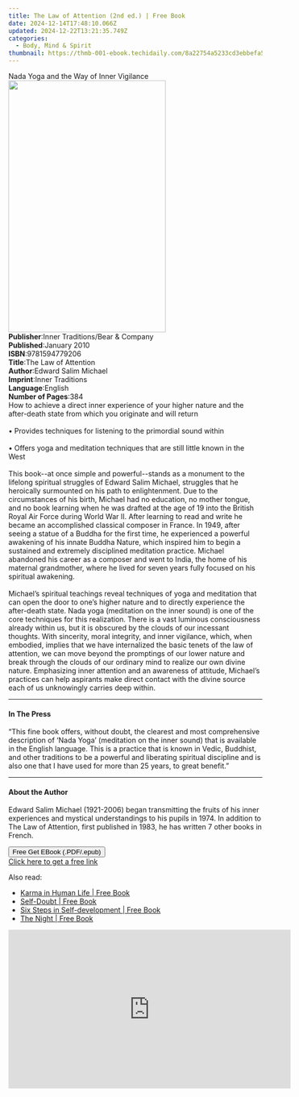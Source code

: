 ```yaml
---
title: The Law of Attention (2nd ed.) | Free Book
date: 2024-12-14T17:48:10.066Z
updated: 2024-12-22T13:21:35.749Z
categories:
  - Body, Mind & Spirit
thumbnail: https://thmb-001-ebook.techidaily.com/8a22754a5233cd3ebbefa5b87ad90151a6cb5066190009234991d2597fed6863.jpg
---
```

<main id="book-container">
  <div class="flex flex-col">
    <div class="book-brief flex-1 py-6 px-4 sm:p-6 md:py-10 md:px-8">
      <!-- brief-->
      <div class="book-brief-main">
        Nada Yoga and the Way of Inner Vigilance
      </div>
    </div>
    <div
      class="book-meta-info flex-1 grid gap-4 col-start-1 col-end-3 row-start-1 sm:mb-6 sm:grid-cols-4 lg:gap-6 lg:col-start-2 lg:row-end-6 lg:row-span-6 lg:mb-0"
    >
      <div
        class="book-meta-info-left place-content-center mt-4 p-4 text-sm leading-6 col-start-2 col-span-2 dark:text-slate-400"
      >
        <img
          class="w-full h-500 object-cover rounded-lg sm:h-255 sm:col-span-2 lg:col-span-full"
          src="https://img-001-ebook.techidaily.com/06172c68c8a701e7e78c6d4fa2394650b31111bcf2b364047c3b994879420f1c.jpg"
          alt=""
          width="312"
          height="500"
        />
      </div>
      <div
        class="book-meta-info-right mt-2 col-start-1 row-start-2 col-span-3 self-center"
      >
        <!-- meta data  -->
        <div class="flex flex-col px-4 md:px-8">
          <div class="flex-1">
            <strong>Publisher</strong>:<span class="px-2"
              >Inner Traditions/Bear &amp; Company</span
            >
          </div>
          <div class="flex-1">
            <strong>Published</strong>:<span class="px-2">January 2010</span>
          </div>
          <div class="flex-1">
            <strong>ISBN</strong>:<span class="px-2">9781594779206</span>
          </div>
          <div class="flex-1">
            <strong>Title</strong>:<span class="px-2"
              >The Law of Attention</span
            >
          </div>
          <div class="flex-1">
            <strong>Author</strong>:<span class="px-2"
              >Edward Salim Michael</span
            >
          </div>
          <div class="flex-1">
            <strong>Imprint</strong>:<span class="px-2">Inner Traditions</span>
          </div>
          <div class="flex-1">
            <strong>Language</strong>:<span class="px-2">English</span>
          </div>
          <div class="flex-1">
            <strong>Number of Pages</strong>:<span class="px-2">384</span>
          </div>
        </div>
      </div>
    </div>
    <div class="book-description flex-1 py-6 px-4 sm:p-6 md:py-10 md:px-8">
      <div class="book-description-main">
        <div accordion-content="" id="description">
          How to achieve a direct inner experience of your higher nature and the
          after-death state from which you originate and will return <br />
          <br />• Provides techniques for listening to the primordial sound
          within <br />
          <br />• Offers yoga and meditation techniques that are still little
          known in the West <br />
          <br />This book--at once simple and powerful--stands as a monument to
          the lifelong spiritual struggles of Edward Salim Michael, struggles
          that he heroically surmounted on his path to enlightenment. Due to the
          circumstances of his birth, Michael had no education, no mother
          tongue, and no book learning when he was drafted at the age of 19 into
          the British Royal Air Force during World War II. After learning to
          read and write he became an accomplished classical composer in France.
          In 1949, after seeing a statue of a Buddha for the first time, he
          experienced a powerful awakening of his innate Buddha Nature, which
          inspired him to begin a sustained and extremely disciplined meditation
          practice. Michael abandoned his career as a composer and went to
          India, the home of his maternal grandmother, where he lived for seven
          years fully focused on his spiritual awakening. <br />
          <br />Michael’s spiritual teachings reveal techniques of yoga and
          meditation that can open the door to one’s higher nature and to
          directly experience the after-death state. Nada yoga (meditation on
          the inner sound) is one of the core techniques for this realization.
          There is a vast luminous consciousness already within us, but it is
          obscured by the clouds of our incessant thoughts. With sincerity,
          moral integrity, and inner vigilance, which, when embodied, implies
          that we have internalized the basic tenets of the law of attention, we
          can move beyond the promptings of our lower nature and break through
          the clouds of our ordinary mind to realize our own divine nature.
          Emphasizing inner attention and an awareness of attitude, Michael’s
          practices can help aspirants make direct contact with the divine
          source each of us unknowingly carries deep within.
        </div>
        <div class="accordion-fader"></div>
      </div>
    </div>
    <div class="book-excerpts flex-1 py-6 px-4 sm:p-6 md:py-10 md:px-8">
      <!-- excerpts-->
      <div class="book-excerpts-main">
        <hr />
        <h4 class="placeholder placeholder-heading">
          <span>In The Press</span>
        </h4>
        <p>
          “This fine book offers, without doubt, the clearest and most
          comprehensive description of ‘Nada Yoga’ (meditation on the inner
          sound) that is available in the English language. This is a practice
          that is known in Vedic, Buddhist, and other traditions to be a
          powerful and liberating spiritual discipline and is also one that I
          have used for more than 25 years, to great benefit.”
        </p>
      </div>
    </div>
    <div class="book-about-author flex-1 py-6 px-4 sm:p-6 md:py-10 md:px-8">
      <!-- about author-->
      <div class="book-main-author-main">
        <hr />
        <h4 class="placeholder placeholder-heading">
          <span>About the Author</span>
        </h4>
        <p>
          Edward Salim Michael (1921-2006) began transmitting the fruits of his
          inner experiences and mystical understandings to his pupils in 1974.
          In addition to The Law of Attention, first published in 1983, he has
          written 7 other books in French.
        </p>
      </div>
    </div>
    <div class="book-free-get flex-1 py-6 px-4 sm:p-6 md:py-10 md:px-8">
      <button
        id="btn-free-get"
        class="bg-blue-500 hover:bg-blue-700 text-white font-bold py-2 px-4 rounded"
      >
        Free Get EBook (.PDF/.epub)
      </button>
      <div id="countdown-display" class="px-2 text-lg mt-2"></div>
      <a
        id="free-link"
        class="hidden bg-blue-500 hover:bg-blue-700 text-white font-bold py-2 px-4 rounded"
        href="https://www.ebooks.com/en-us/book/95782046/the-law-of-attention/edward-salim-michael/"
        target="_blank"
        >Click here to get a free link</a
      >
    </div>
    <script>
      let countdownTime = 0;
      let countdownInterval = null;
      document
        .getElementById('btn-free-get')
        .addEventListener('click', startCountdown);
      function startCountdown() {
        countdownTime = new Date().getTime() + 60000 * 3;
        countdownInterval = setInterval(updateCountdown, 1000);
        document.getElementById('btn-free-get').disabled = true;
        document
          .getElementById('btn-free-get')
          .classList.add('bg-gray-500', 'cursor-not-allowed');
      }
      function updateCountdown() {
        let currentTime = new Date().getTime();
        let timeLeft = countdownTime - currentTime;
        let secondsLeft = Math.floor(timeLeft / 1000);
        document.getElementById('countdown-display').innerHTML =
          `Remaining time: ${secondsLeft} seconds.`;
        if (secondsLeft <= 0) {
          clearInterval(countdownInterval);
          document.getElementById('btn-free-get').classList.add('hidden');
          document.getElementById('free-link').classList.remove('hidden');
          document.getElementById('countdown-display').innerHTML = '';
        }
      }
    </script>
  </div>
</main>

<ins class="adsbygoogle"
      style="display:block"
      data-ad-client="ca-pub-7571918770474297"
      data-ad-slot="8358498916"
      data-ad-format="auto"
      data-full-width-responsive="true"></ins>
    

<span class="atpl-alsoreadstyle">Also read:</span>
<div><ul>
<li><a href="https://novels-ebooks.techidaily.com/210932715-9781912992430-karma-in-human-life/"><u>Karma in Human Life | Free Book</u></a></li>
<li><a href="https://novels-ebooks.techidaily.com/210932719-9781855845015-self-doubt/"><u>Self-Doubt | Free Book</u></a></li>
<li><a href="https://novels-ebooks.techidaily.com/210932726-9781855842793-six-steps-in-self-development/"><u>Six Steps in Self-development | Free Book</u></a></li>
<li><a href="https://novels-ebooks.techidaily.com/210932714-9781855845008-the-night/"><u>The Night | Free Book</u></a></li>
</ul></div>

<!-- affiliate ads begin -->
<iframe width="560" height="315" src="https://www.youtube.com/embed/K4lRBnNnd9k?si=5e0MbdOz-fF6Ry_k" title="YouTube video player" frameborder="0" allow="accelerometer; autoplay; clipboard-write; encrypted-media; gyroscope; picture-in-picture; web-share" referrerpolicy="strict-origin-when-cross-origin" allowfullscreen></iframe>
<!-- affiliate ads end -->


